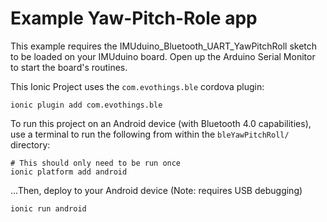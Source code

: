 # Example Yaw-Pitch-Role app

This example requires the IMUduino_Bluetooth_UART_YawPitchRoll sketch to be loaded on your IMUduino board. Open up the Arduino Serial Monitor to start the board's routines.

This Ionic Project uses the `com.evothings.ble` cordova plugin:
```
ionic plugin add com.evothings.ble
```

To run this project on an Android device (with Bluetooth 4.0 capabilities), use a terminal to run the following from within 
the `bleYawPitchRoll/` directory:

```
# This should only need to be run once
ionic platform add android
```

...Then, deploy to your Android device (Note: requires USB debugging)

```
ionic run android
```